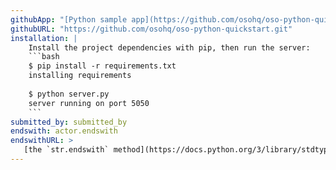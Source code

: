 ```yaml
---
githubApp: "[Python sample app](https://github.com/osohq/oso-python-quickstart)"
githubURL: "https://github.com/osohq/oso-python-quickstart.git"
installation: |
    Install the project dependencies with pip, then run the server:
    ```bash
    $ pip install -r requirements.txt
    installing requirements
    
    $ python server.py
    server running on port 5050
    ```
submitted_by: submitted_by
endswith: actor.endswith
endswithURL: >
   [the `str.endswith` method](https://docs.python.org/3/library/stdtypes.html#str.endswith)
---
```

